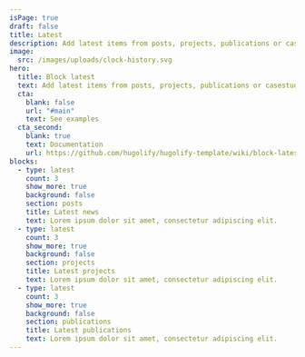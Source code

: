 ```yaml
---
isPage: true
draft: false
title: Latest
description: Add latest items from posts, projects, publications or casestudies.
image:
  src: /images/uploads/clock-history.svg
hero:
  title: Block latest
  text: Add latest items from posts, projects, publications or casestudies.
  cta:
    blank: false
    url: "#main"
    text: See examples
  cta_second:
    blank: true
    text: Documentation
    url: https://github.com/hugolify/hugolify-template/wiki/block-latest
blocks:
  - type: latest
    count: 3
    show_more: true
    background: false
    section: posts
    title: Latest news
    text: Lorem ipsum dolor sit amet, consectetur adipiscing elit.
  - type: latest
    count: 3
    show_more: true
    background: false
    section: projects
    title: Latest projects
    text: Lorem ipsum dolor sit amet, consectetur adipiscing elit.
  - type: latest
    count: 3
    show_more: true
    background: false
    section: publications
    title: Latest publications
    text: Lorem ipsum dolor sit amet, consectetur adipiscing elit.
---
```


